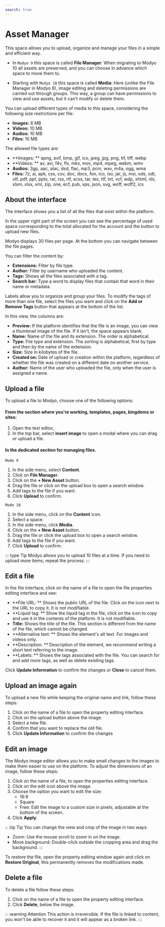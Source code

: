 ```yaml
---
search: true
---
```


# Asset Manager

This space allows you to upload, organize and manage your files in a simple and efficient way.

- In `Modyo 9` this space is called **File Manager**: When migrating to Modyo 10 all assets are preserved, and you can choose in advance which space to move them to.

- Starting with `Modyo 10` this space is called **Media**: Here (unlike the File Manager in Modyo 9), image editing and deleting permissions are carried out through groups. This way, a group can have permissions to view and use assets, but it can't modify or delete them.

You can upload different types of media to this space, considering the following size restrictions per file:


- **Images:** 6 MB
- **Videos:** 10 MB
- **Audios:** 10 MB
- **Files:** 10 MB

The allowed file types are:
- **Images: ** apng, avif, bmp, gif, ico, jpeg, jpg, png, tif, tiff, webp
- **Videos: ** av, avi, f4v, flv, mkv, mov, mp4, mpeg, webm, wmv
- **Audios:** 3gp, aac, alac, dsd, flac, mp3, pcm, wav, m4a, ogg, wma
- **Files:** 7z, ai, apk, css, csv, doc, docx, fon, ico, iso, jar, js, msi, ods, odt, otf, pdf, ppt, pptx, rar, rss, rtf, scss, tar, tex, ttf, txt, vcf, wdp, xhtml, xls, xlsm, xlsx, xml, zip, one, ecf, pub, xps, json, svg, woff, woff2, ics



## About the interface

The interface shows you a list of all the files that exist within the platform.

In the upper right part of the screen you can see the percentage of used space corresponding to the total allocated for the account and the button to upload new files.

Modyo displays 30 files per page. At the bottom you can navigate between the file pages.

You can filter the content by:
- **Extensions:** Filter by file type.
- **Author:** Filter by username who uploaded the content.
- **Tags:** Shows all the files associated with a tag.
- **Search bar:** Type a word to display files that contain that word in their name or metadata.

Labels allow you to organize and group your files. To modify the tags of more than one file, select the files you want and click on the **Add or Remove Tags** button that appears at the bottom of the list.

In this view, the columns are:
- **Preview:** If the platform identifies that the file is an image, you can view a thumbnail image of the file. If it isn't, the space appears blank.
- **Name:** Name of the file and its extension. The order is alphabetical.
- **Type:** File type and extension. The sorting is alphabetical, first by type and then by the name of the extension.
- **Size:** Size in kilobytes of the file.
- **Created on:** Date of upload or creation within the platform, regardless of whether the file was created on a different date on another service.
- **Author:** Name of the user who uploaded the file, only when the user is assigned a name.


## Upload a file
To upload a file to Modyo, choose one of the following options:

#### From the section where you're working, templates, pages, kingdoms or sites:
1. Open the text editor,
1. In the top bar, select **insert image** to open a modal where you can drag or upload a file.

#### In the dedicated section for managing files.

`Mode 9`
1. In the side menu, select **Content**.
1. Click on **File Manager**.
1. Click on the **+ New Asset** button.
1. Drag the file or click on the upload box to open a search window.
1. Add tags to the file if you want.
1. Click **Upload** to confirm.

`Mode 10`
1. In the side menu, click on the **Content** icon.
1. Select a space.
1. In the side menu, click **Media**.
1. Click on the **+ New Asset** button.
1. Drag the file or click the upload box to open a search window.
1. Add tags to the file if you want.
1. Click **Upload** to confirm.

::: type Tip
Modyo allows you to upload 10 files at a time. If you need to upload more items, repeat the process.
:::

## Edit a file
In the file interface, click on the name of a file to open the file properties editing interface and see:

- **File URL: ** Shows the public URL of the file. Click on the icon next to the URL to copy it. It is not modifiable.
- **Liquid tag: ** Show the liquid tag in the file, click on the icon to copy and use it in the contents of the platform. It is not modifiable.
- **Title:** Shows the title of the file. This section is different from the name of the file, which cannot be changed.
- **Alternative text: ** Shows the element's alt text. For images and videos only.
- **Description: ** Description of the element, we recommend writing a short text referring to the image.
- **Labels: ** Shows the tags associated with the file. You can search for and add more tags, as well as delete existing tags.

Click **Update Information** to confirm the changes or **Close** to cancel them.

## Upload an image again

To upload a new file while keeping the original name and link, follow these steps:

1. Click on the name of a file to open the property editing interface.
2. Click on the upload button above the image.
3. Select a new file.
4. Confirm that you want to replace the old file.
5. Click **Update Information** to confirm the changes


## Edit an image

The Modyo image editor allows you to make small changes to the images to make them easier to use on the platform. To adjust the dimensions of an image, follow these steps:

1. Click on the name of a file, to open the properties editing interface.
2. Click on the edit icon above the image.
3. Choose the option you want to edit the size:
    - 16:9
    - Square
    - Free: Edit the image to a custom size in pixels, adjustable at the bottom of the screen.
4. Click **Apply**.

:: :tip Tip
You can change the view and crop of the image in two ways:

- Zoom: Use the mouse scroll to zoom in on the image.
- Move background: Double-click outside the cropping area and drag the background.
:::

To restore the file, open the property editing window again and click on **Restore Original**, this permanently removes the modifications made.


## Delete a file

To delete a file follow these steps:
1. Click on the name of a file to open the property editing interface.
1. Click **Delete**, below the image.

:: :warning Attention
This action is irreversible. If the file is linked to content, you won't be able to recover it and it will appear as a broken link.
:::
